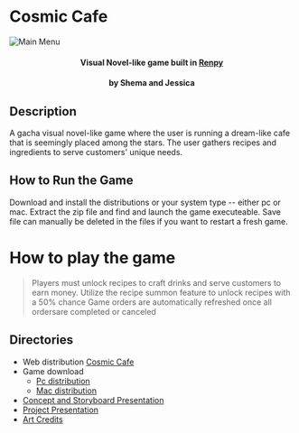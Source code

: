 # Cosmic Cafe
![Main Menu](https://github.com/Sha3-git/Cosmic-Cafe/assets/87103205/9b6ba072-14b1-407c-88b4-b0f8ea63f119)

<h4 align="center"> Visual Novel-like game built in <a href="https://www.renpy.org">Renpy</a></h4>
<h4 align="center"> by Shema and Jessica </h4>

## Description
A gacha visual novel-like game where the user is running a dream-like cafe that is seemingly placed among the stars. The user gathers recipes and ingredients to serve customers' unique needs.

## How to Run the Game
Download and install the distributions or your system type -- either pc or mac.
Extract the zip file and find and launch the game executeable.
Save file can manually be deleted in the files if you want to restart a fresh game.
# How to play the game

> Players must unlock recipes to craft drinks and serve customers to earn money.
> Utilize the recipe summon feature to unlock recipes with a 50% chance
> Game orders are automatically refreshed once all ordersare completed or canceled

## Directories
* Web distribution [Cosmic Cafe](https://quinette.itch.io/cosmic-cafe)
* Game download
  * [Pc distribution](https://github.com/Sha3-git/Cosmic-Cafe/blob/main/CosmicCafe-1.0-dists/CosmicCafe-1.0-pc.zip)
  * [Mac distribution](https://github.com/Sha3-git/Cosmic-Cafe/blob/main/CosmicCafe-1.0-dists/CosmicCafe-1.0-mac.zip)
* [Concept and Storyboard Presentation](https://github.com/Sha3-git/Cosmic-Cafe/blob/main/Documentation/Concept%20and%20Storyboard%20Presentation.pdf)
* [Project Presentation](https://github.com/Sha3-git/Cosmic-Cafe/blob/main/Documentation/Project%20Presentation.pdf)
* [Art Credits](https://github.com/Sha3-git/Cosmic-Cafe/blob/main/Documentation/credits.md)
